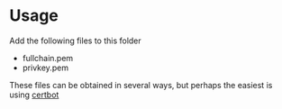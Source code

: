 # Usage

Add the following files to this folder

- fullchain.pem 
- privkey.pem

These files can be obtained in several ways, but perhaps the easiest is using [certbot](https://certbot.eff.org/)
